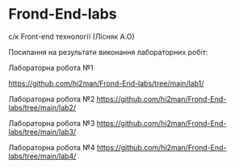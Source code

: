 # Frond-End-labs
с/к Front-end технології (Лісняк А.О)

Посилання на результати виконання лабораторних робіт:

Лабораторна робота №1

https://github.com/hi2man/Frond-End-labs/tree/main/lab1/

Лабораторна робота №2
https://github.com/hi2man/Frond-End-labs/tree/main/lab2/

Лабораторна робота №3
https://github.com/hi2man/Frond-End-labs/tree/main/lab3/

Лабораторна робота №4
https://github.com/hi2man/Frond-End-labs/tree/main/lab4/
